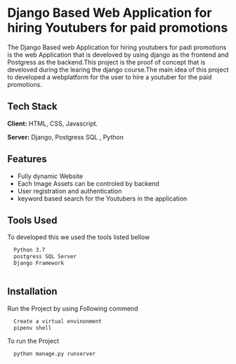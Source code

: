 
# Django Based Web Application for hiring Youtubers for paid promotions

The Django Based web Application for hiring youtubers for padi promotions is the web Application that is develoved by using django as the frontend and Postgress as the backend.This project is the proof of concept that is develoved during the learing the django course.The main idea of this project to developed a webplatform for the user to hire a youtuber for the paid promotions.



## Tech Stack

**Client:** HTML, CSS, Javascript.

**Server:** Django, Postgress SQL , Python 

  
## Features

- Fully dynamic Website
- Each Image Assets can be controled by backend
- User registration and authentication
- keyword based search for the Youtubers in the application

  
## Tools Used 

To developed this we used the tools listed bellow

```bash
  Python 3.7
  postgress SQL Server
  Django Framework
  
```

  
## Installation

Run the Project by using Following commend

```bash
  Create a virtual envinonment
  pipenv shell
```
To run the Project

```bash
  python manage.py runserver
```
    